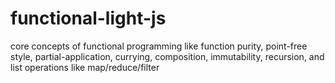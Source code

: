 # functional-light-js
core concepts of functional programming like function purity, point-free style, partial-application, currying, composition, immutability, recursion, and list operations like map/reduce/filter
